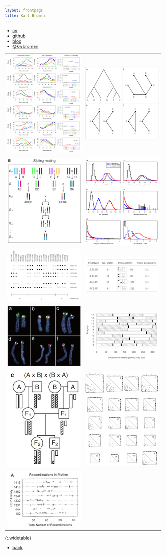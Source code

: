 ```yaml
---
layout: frontpage
title: Karl Broman
---
```


<div class="navbar">
  <div class="navbar-inner">
      <ul class="nav">
          <li><a href="{{ BASE_PATH }}/assets/broman.pdf">cv</a></li>
          <li><a href="https://github.com/kbroman">github</a></li>
          <li><a href="http://kbroman.wordpress.com">blog</a></li>
          <li><a href="https://twitter.com/kwbroman">@kwbroman</a></li>
      </ul>
  </div>
</div>


|                   |                    |
| :---------------- | -----------------: |
| [![Broman et al. (2012) Fig 6](assets/pubpics/phyloqtl_fig6.png)](pages/pubpics/phyloqtl_fig6.html)         | [![Broman et al. (2012) Fig 2](assets/pubpics/phyloqtl_fig2.png)](pages/pubpics/phyloqtl_fig2.html)     |
|                   |                    |
| [![Broman (2005) Fig 2](assets/pubpics/rigenome_fig2.png)](pages/pubpics/rigenome_fig2.html)                | [![Broman (2005) Fig 6](assets/pubpics/rigenome_fig6.png)](pages/pubpics/rigenome_fig6.html)           |
|                   |                    |
| [![Broman et al. (2003) Fig 1](assets/pubpics/inversion_fig1.png)](pages/pubpics/inversion_fig1.html)       | [![Broman (2012) Table S13](assets/pubpics/preCCprob_tabS13.png)](pages/pubpics/preCCprob_tabS13.html) |
|                   |                    |
| [![Broman et al. (2003) Fig 2](assets/pubpics/inversion_fig2.png)](pages/pubpics/inversion_fig2.html)       | [![Broman and Weber (2000) Fig 1](assets/pubpics/interfer_fig1.png)](pages/pubpics/interfer_fig1.html) |
|                   |                    |
| [![Broman et al. (2006) Fig 2c](assets/pubpics/xchr_fig2c.png)](pages/pubpics/xchr_fig2.html)               | [![Broman et al. (2002) Fig 3](assets/pubpics/mousebc_fig3.png)](pages/pubpics/mousebc_fig3.html)      |
|                   |                    |
| [![Broman et al. (1998) Fig 3a](assets/pubpics/geneticmaps_fig3a.png)](pages/pubpics/geneticmaps_fig3.html) | |
|                   |                    |
{:.widetable}


<div class="navbar">
  <div class="navbar-inner">
      <ul class="nav">
          <li><a href="index.html">back</a></li>
      </ul>
  </div>
</div>

